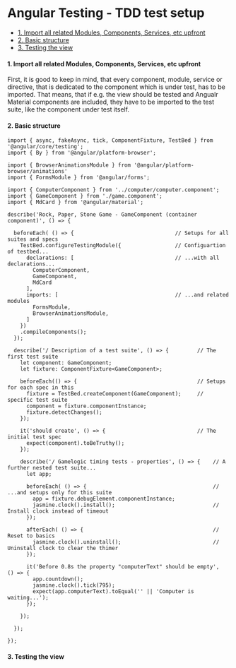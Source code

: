 # Angular Testing - TDD test setup

* [1. Import all related Modules, Components, Services, etc upfront](#1-import-all-related-modules-components-services-etc-upfront)
* [2. Basic structure](#2-basic-structure)
* [3. Testing the view](#3-testing-the-view)

#### 1. Import all related Modules, Components, Services, etc upfront

First, it is good to keep in mind, that every component, module, service or directive, that is dedicated to the component which is under test, has to be imported. That means, that if e.g. the view should be tested and Angualr Material components are included, they have to be imported to the test suite, like the component under test itself.

#### 2. Basic structure

```
import { async, fakeAsync, tick, ComponentFixture, TestBed } from '@angular/core/testing';
import { By } from '@angular/platform-browser';

import { BrowserAnimationsModule } from '@angular/platform-browser/animations'
import { FormsModule } from '@angular/forms';

import { ComputerComponent } from '../computer/computer.component';
import { GameComponent } from './game.component';
import { MdCard } from '@angular/material';

describe('Rock, Paper, Stone Game - GameComponent (container component)', () => {

  beforeEach( () => {                                // Setups for all suites and specs
    TestBed.configureTestingModule({                 // Configuartion of testbed...
      declarations: [                                // ...with all declarations...
        ComputerComponent,
        GameComponent,
        MdCard
      ],
      imports: [                                     // ...and related modules
        FormsModule,
        BrowserAnimationsModule,
      ]
    })
    .compileComponents();
  });

  describe('/ Description of a test suite', () => {         // The first test suite
    let component: GameComponent;
    let fixture: ComponentFixture<GameComponent>;

    beforeEach(() => {                                      // Setups for each spec in this 
      fixture = TestBed.createComponent(GameComponent);     // specific test suite
      component = fixture.componentInstance;
      fixture.detectChanges();
    });

    it('should create', () => {                             // The initial test spec 
      expect(component).toBeTruthy();
    });

    describe('/ Gamelogic timing tests - properties', () => {    // A further nested test suite...
      let app;

      beforeEach( () => {                                        // ...and setups only for this suite
        app = fixture.debugElement.componentInstance;   
        jasmine.clock().install();                               // Install clock instead of timeout
      });

      afterEach( () => {                                         // Reset to basics
        jasmine.clock().uninstall();                             // Uninstall clock to clear the thimer
      });

      it('Before 0.8s the property "computerText" should be empty',  () => {
        app.countdown();
        jasmine.clock().tick(795);
        expect(app.computerText).toEqual('' || 'Computer is waiting...');
      }); 

    });

  });

});
```

#### 3. Testing the view













